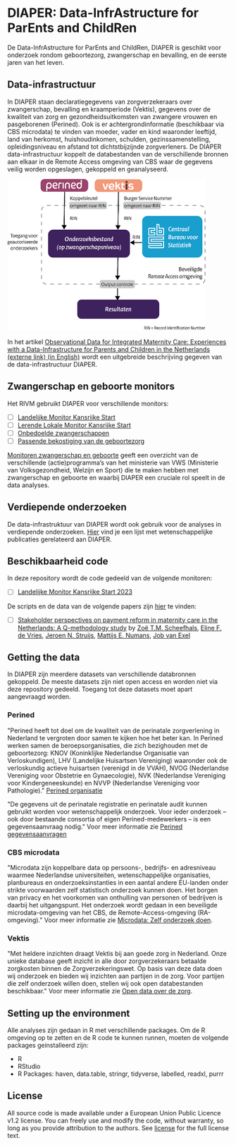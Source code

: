 # DIAPER: Data-InfrAstructure for ParEnts and ChildRen

De Data-InfrAstructure for ParEnts and ChildRen, DIAPER is geschikt voor onderzoek rondom geboortezorg, zwangerschap en bevalling, en de eerste jaren van het leven. 

## Data-infrastructuur
In DIAPER staan declaratiegegevens van zorgverzekeraars over zwangerschap, bevalling en kraamperiode (Vektis), gegevens over de kwaliteit van zorg en gezondheidsuitkomsten van zwangere vrouwen en pasgeborenen (Perined). Ook is er achtergrondinformatie (beschikbaar via CBS microdata) te vinden van moeder, vader en kind waaronder leeftijd, land van herkomst, huishoudinkomen, schulden, gezinssamenstelling, opleidingsniveau en afstand tot dichtstbijzijnde zorgverleners.
De DIAPER data-infrastructuur koppelt de databestanden van de verschillende bronnen aan elkaar in de Remote Access omgeving van CBS waar de gegevens veilig worden opgeslagen, gekoppeld en geanalyseerd.

![Overzicht van de verschillende databronnen binnen DIAPER](overzicht_DIAPER.png)

In het artikel [Observational Data for Integrated Maternity Care: Experiences with a Data-Infrastructure for Parents and Children in the Netherlands (externe link) (in English)](https://ijic.org/articles/10.5334/ijic.7012) wordt een uitgebreide beschrijving gegeven van de data-infrastructuur DIAPER.

## Zwangerschap en geboorte monitors
Het RIVM gebruikt DIAPER voor verschillende monitors:

- [ ] [Landelijke Monitor Kansrijke Start](https://www.rivm.nl/monitoren-zwangerschap-en-geboorte/kansrijke-start/landelijke-monitor) 
- [ ] [Lerende Lokale Monitor Kansrijke Start](https://www.rivm.nl/monitoren-zwangerschap-en-geboorte/kansrijke-start/lerende-lokale-monitor)
- [ ] [Onbedoelde zwangerschappen](https://www.rivm.nl/monitoren-zwangerschap-en-geboorte/onbedoelde-zwangerschappen)
- [ ] [Passende bekostiging van de geboortezorg](https://www.rivm.nl/monitoren-zwangerschap-en-geboorte/passende-bekostiging-geboortezorg) 

[Monitoren zwangerschap en geboorte](https://www.rivm.nl/monitoren-zwangerschap-en-geboorte) geeft een overzicht van de verschillende (actie)programma’s van het ministerie van VWS (Ministerie van Volksgezondheid, Welzijn en Sport) die te maken hebben met zwangerschap en geboorte en waarbij DIAPER een cruciale rol speelt in de data analyses.

## Verdiepende onderzoeken
De data-infrastruktuur van DIAPER wordt ook gebruik voor de analyses in verdiepende onderzoeken. 
[Hier](https://www.rivm.nl/monitoren-zwangerschap-en-geboorte/wetenschappelijke-publicaties) vind je een lijst met wetenschappelijke publicaties gerelateerd aan DIAPER.

## Beschikbaarheid code
In deze repository wordt de code gedeeld van de volgende monitoren:
- [ ] [Landelijke Monitor Kansrijke Start 2023](Landelijke%20Monitor%20Kansrijke%20Start)

De scripts en de data van de volgende papers zijn [hier](Papers) te vinden:
- [ ] [Stakeholder perspectives on payment reform in maternity care in the Netherlands: A Q-methodology study](Papers/stakeholder_perspectives_on_payment_reform_in_maternity_care_in_the_netherlands_a_q-methodology_study) 
by [Zoë T.M. Scheefhals](https://orcid.org/0000-0001-6404-9936), [Eline F. de Vries](https://orcid.org/0000-0002-1336-4327), [Jeroen N. Struijs](https://orcid.org/0000-0002-7493-6720), [Mattijs E. Numans](https://orcid.org/0000-0002-0368-5426), [Job van Exel](https://orcid.org/0000-0002-4178-1777)

## Getting the data
In DIAPER zijn meerdere datasets van verschillende databronnen gekoppeld. De meeste datasets zijn niet open access en worden niet via deze repository gedeeld. Toegang tot deze datasets moet apart aangevraagd worden.

### Perined
"Perined heeft tot doel om de kwaliteit van de perinatale zorgverlening in Nederland te vergroten door samen te kijken hoe het beter kan. In Perined werken samen de beroepsorganisaties, die zich bezighouden met de geboortezorg: KNOV (Koninklijke Nederlandse Organisatie van Verloskundigen), LHV (Landelijke Huisartsen Vereniging) waaronder ook de verloskundig actieve huisartsen (verenigd in de VVAH), NVOG (Nederlandse Vereniging voor Obstetrie en Gynaecologie), NVK (Nederlandse Vereniging voor Kindergeneeskunde) en NVVP (Nederlandse Vereniging voor Pathologie)." [Perined organisatie](https://www.perined.nl/over-perined/organisatie)

"De gegevens uit de perinatale registratie en perinatale audit kunnen gebruikt worden voor wetenschappelijk onderzoek. Voor ieder onderzoek – ook door bestaande consortia of eigen Perined-medewerkers – is een gegevensaanvraag nodig." Voor meer informatie zie [Perined gegevensaanvragen](https://www.perined.nl/onderwerpen/onderzoek/gegevensaanvragen)

### CBS microdata
"Microdata zijn koppelbare data op persoons-, bedrijfs- en adresniveau waarmee Nederlandse universiteiten, wetenschappelijke organisaties, planbureaus en onderzoeksinstanties in een aantal andere EU-landen onder strikte voorwaarden zelf statistisch onderzoek kunnen doen. Het borgen van privacy en het voorkomen van onthulling van personen of bedrijven is daarbij het uitgangspunt. Het onderzoek wordt gedaan in een beveiligde microdata-omgeving van het CBS, de Remote-Access-omgeving (RA-omgeving)." Voor meer informatie zie [Microdata: Zelf onderzoek doen](https://www.cbs.nl/nl-nl/onze-diensten/maatwerk-en-microdata/microdata-zelf-onderzoek-doen).
 
### Vektis
"Met heldere inzichten draagt Vektis bij aan goede zorg in Nederland. Onze unieke database geeft inzicht in alle door zorgverzekeraars betaalde zorgkosten binnen de Zorgverzekeringswet. Op basis van deze data doen wij onderzoek en bieden wij inzichten aan partijen in de zorg. Voor partijen die zelf onderzoek willen doen, stellen wij ook open databestanden beschikbaar." Voor meer informatie zie [Open data over de zorg](https://www.vektis.nl/open-data).

## Setting up the environment
Alle analyses zijn gedaan in R met verschillende packages. Om de R omgeving op te zetten en de R code te kunnen runnen, moeten de volgende packages geinstalleerd zijn:

- R
- RStudio
- R Packages: haven, data.table, stringr, tidyverse, labelled, readxl, purrr

## License
All source code is made available under a European Union Public Licence v1.2 license. You can freely use and modify the code, without warranty, so long as you provide attribution to the authors. See [license](license.md) for the full license text.
